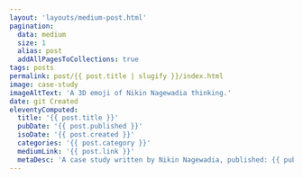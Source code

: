 ```yaml
---
layout: 'layouts/medium-post.html'
pagination:
  data: medium
  size: 1
  alias: post
  addAllPagesToCollections: true
tags: posts
permalink: post/{{ post.title | slugify }}/index.html
image: case-study
imageAltText: 'A 3D emoji of Nikin Nagewadia thinking.'
date: git Created
eleventyComputed:
  title: '{{ post.title }}'
  pubDate: '{{ post.published }}'
  isoDate: '{{ post.created }}'
  categories: '{{ post.category }}'
  mediumLink: '{{ post.link }}'
  metaDesc: 'A case study written by Nikin Nagewadia, published: {{ pubDate | utc | date }}.'
---
```


